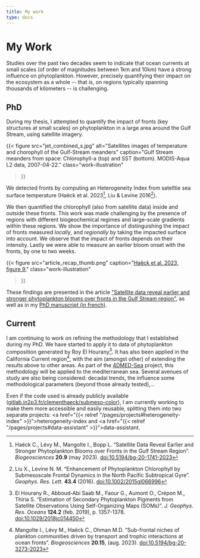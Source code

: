 ```yaml
---
title: My work
type: docs
---
```


# My Work

Studies over the past two decades seem to indicate that ocean currents at small scales (of order of magnitudes between 1km and 10km) have a strong influence on phytoplankton. However, precisely quantifying their impact on the ecosystem as a whole -- that is, on regions typically spanning thousands of kilometers -- is challenging.

## PhD

During my thesis, I attempted to quantify the impact of fronts (key structures at small scales) on phytoplankton in a large area around the Gulf Stream, using satellite imagery.

{{< figure
    src="jet_combined_s.jpg"
    alt="Satellites images of temperature and chorophyll of the Gulf-Stream meanders"
    caption="Gulf Stream meanders from space: Chlorophyll-a (top) and SST (bottom). MODIS-Aqua L2 data, 2007-04-22."
    class="work-illustration"
>}}

We detected fronts by computing an Heterogeneity Index from satelltie sea surface temperature (Haëck et al. 2023[^1], Liu & Levine 2016[^2]).

We then quantified the chlorophyll (also from satellite data) inside and outside these fronts.
This work was made challenging by the presence of regions with different biogeochemical regimes and large-scale gradients within these regions.
We show the importance of distinguishing the impact of fronts measured *locally*, and *regionally* by taking the impacted surface into account.
We observe that the impact of fronts depends on their intensity.
Lastly we were able to measure an earlier bloom onset with the fronts, by one to two weeks.

{{< figure
    src="article_recap_thumb.png"
    caption="[Haëck et al. 2023, figure 9.](https://bg.copernicus.org/articles/20/1741/2023/#Ch1.F9)"
    class="work-illustration"
>}}

These findings are presented in the article ["Satellite data reveal earlier and stronger phytoplankton blooms over fronts in the Gulf Stream region"](https://doi.org/10.5194/bg-20-1741-2023), as well as in my [PhD manuscript (in french)](https://theses.hal.science/tel-04249198).

## Current

I am continuing to work on refining the methodology that I established during my PhD.
We have started to apply it to data of phytoplankton composition generated by Roy El Hourany[^3].
It has also been applied in the California Current region[^4], with the aim (amongst other) of extending the results above to other areas.
As part of the [4DMED-Sea](http://ricerca.ismar.cnr.it/4DMED/Phyto_c1.html#) project, this methodology will be applied to the mediterranean sea.
Several avenues of study are also being considered: decadal trends, the influence some methodological parameters (beyond those already tested),...

Even if the code used is already publicly available (<a  href="https://gitlab.in2p3.fr/clementhaeck/submeso-color">gitlab.in2p3.fr/clementhaeck/submeso-color</a>), I am currently working to make them more accessible and easily reusable, splitting them into two separate projects: <a href="{{< relref "/pages/projects#heterogeneity-index" >}}">heterogeneity-index</a> and <a href="{{< relref "/pages/projects#data-assistant" >}}">data-assistant</a>.

[^1]: Haëck C., Lévy M., Mangolte I., Bopp L.
    “Satellite Data Reveal Earlier and Stronger Phytoplankton Blooms over Fronts in the Gulf Stream Region”.
    *Biogeosciences* **20.9** (may 2023).
    [doi:10.5194/bg-20-1741-2023](https://doi.org/10.5194/bg-20-1741-2023)
    
[^2]: Liu X., Levine N. M.
    “Enhancement of Phytoplankton Chlorophyll by Submesoscale Frontal Dynamics in the North Pacific Subtropical Gyre”.
    *Geophys. Res. Lett.* **43.4** (2016).
    [doi:10.1002/2015gl066996](https://doi.org/10.1002/2015gl066996)

[^3]: El Hourany R., Abboud‐Abi Saab M., Faour G., Aumont O., Crépon M., Thiria S.
    “Estimation of Secondary Phytoplankton Pigments from Satellite Observations Using Self-Organizing Maps (SOMs)”.
    *J. Geophys. Res. Oceans* **124.2** (feb. 2019), p. 1357-1378.
    [doi:10.1029/2018jc014450](https://doi.org/10.1029/2018jc014450)

[^4]: Mangolte I., Lévy M., Haëck C., Ohman M.D.
    “Sub-frontal niches of plankton communities driven by transport and trophic interactions at ocean fronts”.
    *Biogeosciences* **20.15**, (aug. 2023).
    [doi:10.5194/bg-20-3273-2023](https://doi.org/10.5194/bg-20-3273-2023)
